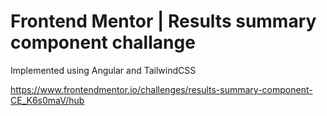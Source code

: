 # Frontend Mentor | Results summary component challange

Implemented using Angular and TailwindCSS

https://www.frontendmentor.io/challenges/results-summary-component-CE_K6s0maV/hub